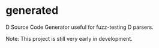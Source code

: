 generated
=========

D Source Code Generator useful for fuzz-testing D parsers.

Note: This project is still very early in development.
